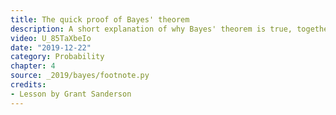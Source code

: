 ```yaml
---
title: The quick proof of Bayes' theorem
description: A short explanation of why Bayes' theorem is true, together with discussion on a common misconception in probability
video: U_85TaXbeIo
date: "2019-12-22"
category: Probability
chapter: 4
source: _2019/bayes/footnote.py
credits:
- Lesson by Grant Sanderson
---
```


